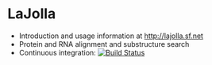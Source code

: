 LaJolla
=======

- Introduction and usage information at http://lajolla.sf.net
- Protein and RNA alignment and substructure search
- Continuous integration: [![Build Status](https://buildhive.cloudbees.com/job/ninjaframework/job/ninja/badge/icon)](https://buildhive.cloudbees.com/job/ninjaframework/job/ninja/)
